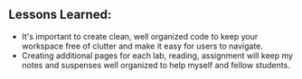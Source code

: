## Lessons Learned:

+ It's important to create clean, well organized code to keep your workspace free of clutter and make it easy for users to navigate.  
+ Creating additional pages for each lab, reading, assignment will keep my notes and suspenses well organized to help myself and fellow students. 